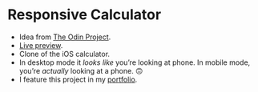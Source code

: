 # Responsive Calculator
* Idea from [The Odin Project](https://theodinproject.com/courses/foundations/lessons/calculator).
* [Live preview](https://ndmekala.github.io/calculator/).
* Clone of the iOS calculator.
* In desktop mode it *looks like* you’re looking at phone. In mobile mode, you’re *actually* looking at a phone. 🙃
* I feature this project in my [portfolio](https://www.meka.la).
